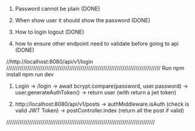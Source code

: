 1. Password cannot be plain (DONE)

2. When show user it should show the password (DONE)

3. How to login logout (DONE)

4. how to ensure other endpoint need to validate before going to api (DONE)

//http://localhost:8080/api/v1/login
/////////////////////////////////////////////////////////////////////////////////
Run
npm install
npm run dev

1. Login -> /login -> await bcrypt.compare(password, user.password) -> user.generateAuthToken() -> return user (with return a jwt token)

2. http://localhost:8080/api/v1/posts -> authMiddleware.isAuth (check is valid JWT Token) -> postController.index (return all the post if valid)

//////////////////////////////////////////////////////////////////////////////
